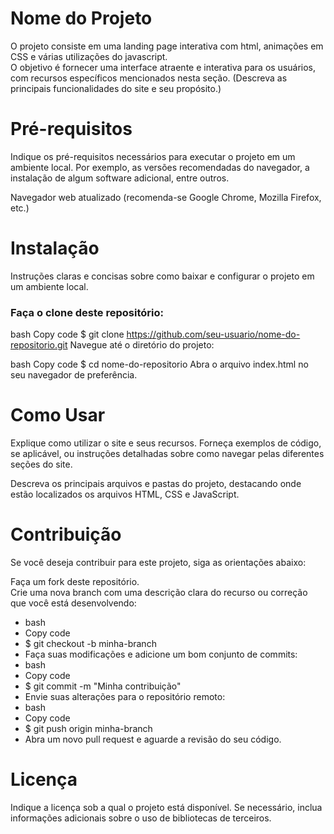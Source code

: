 # Nome do Projeto
O projeto consiste em uma landing page interativa com html, animações em CSS e várias utilizações do javascript. <br>
O objetivo é fornecer uma interface atraente e interativa para os usuários, com recursos específicos mencionados nesta seção.
(Descreva as principais funcionalidades do site e seu propósito.)

# Pré-requisitos
Indique os pré-requisitos necessários para executar o projeto em um ambiente local. Por exemplo, as versões recomendadas do navegador, a instalação de algum software adicional, entre outros.

Navegador web atualizado (recomenda-se Google Chrome, Mozilla Firefox, etc.)
# Instalação
Instruções claras e concisas sobre como baixar e configurar o projeto em um ambiente local.

### Faça o clone deste repositório:

bash
Copy code
$ git clone https://github.com/seu-usuario/nome-do-repositorio.git
Navegue até o diretório do projeto:

bash
Copy code
$ cd nome-do-repositorio
Abra o arquivo index.html no seu navegador de preferência.

# Como Usar
Explique como utilizar o site e seus recursos. Forneça exemplos de código, se aplicável, ou instruções detalhadas sobre como navegar pelas diferentes seções do site.

Descreva os principais arquivos e pastas do projeto, destacando onde estão localizados os arquivos HTML, CSS e JavaScript.

# Contribuição
Se você deseja contribuir para este projeto, siga as orientações abaixo: <br>

Faça um fork deste repositório. <br>
Crie uma nova branch com uma descrição clara do recurso ou correção que você está desenvolvendo: <br>
- bash <br>
- Copy code <br>
- $ git checkout -b minha-branch <br>
- Faça suas modificações e adicione um bom conjunto de commits: <br>
- bash  <br>
- Copy code <br>
- $ git commit -m "Minha contribuição" <br>
- Envie suas alterações para o repositório remoto:
- bash
- Copy code
- $ git push origin minha-branch
- Abra um novo pull request e aguarde a revisão do seu código.
# Licença
Indique a licença sob a qual o projeto está disponível. Se necessário, inclua informações adicionais sobre o uso de bibliotecas de terceiros.
